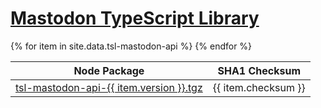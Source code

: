 <h1><a class="site-title" href="/tsl-mastodon-api/">Mastodon TypeScript Library</a></h1>
<table>
    <thead>
        <tr>
            <th>Node Package</th>
            <th>SHA1 Checksum</th>
        </tr>
    </thead>
    <tbody>{% for item in site.data.tsl-mastodon-api %}
        <tr>
            <td>
                <a href="https://registry.npmjs.org/tsl-mastodon-api/-/tsl-mastodon-api-{{ item.version }}.tgz">tsl-mastodon-api-{{ item.version }}.tgz</a>
            </td>
            <td>
                {{ item.checksum }}</a>
            </td>
        </tr>
    {% endfor %}</tbody>
</table>

